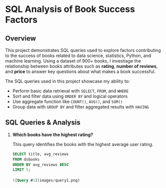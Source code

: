 # SQL Analysis of Book Success Factors

## Overview

This project demonstrates SQL queries used to explore factors contributing to the success of books related to data science, statistics, Python, and machine learning. Using a dataset of 900+ books, I investiage the relationship between books attributes such as __rating__, __number of reviews__, and __price__ to answer key questions about what makes a book successful.

The SQL queries used in this project showcase my ability to:
- Perform basic data retrieval with `SELECT`, `FROM`, and `WHERE`
- Sort and filter data using `ORDER BY` and logical operators
- Use aggregate function like `COUNT()`, `AVG()`, and `SUM()`
- Group data with `GROUP BY` and filter aggregated results with `HAVING`

## SQL Queries & Analysis

1. __Which books have the highest rating?__

    This query identifies the books with the highest average user rating.

    ```sql
    SELECT title, avg_reviews
    FROM dsbooks
    ORDER BY avg_reviews DESC
    LIMIT 5;

    ![Query #1](images/query1.png)